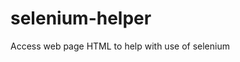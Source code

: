 # selenium-helper
Access web page HTML to help with use of selenium

[license-image]: http://img.shields.io/npm/l/react-dates.svg
[license-url]: LICENSE
